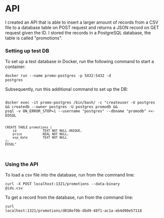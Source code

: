<h1>API</h1>

I created an API that is able to insert a larger amount of records from a CSV file to a database table on POST request and returns a JSON record on GET request given the ID.
I stored the records in a PostgreSQL database, the table is called "promotions".  

<h3>Setting up test DB</h3>
To set up a test database in Docker, run the following command to start a container:

<code>docker run --name promo-postgres -p 5432:5432 -d postgres</code>

Subsequently, run this additional command to set up the DB:

<code>
docker exec -it promo-postgres /bin/bash/ -c "createuser -U postgres && createdb --owner postgres -U postgres promodb &&
psql -v ON_ERROR_STOP=1 --username "postgres" --dbname "promodb" <<-EOSQL  
    
    CREATE TABLE promotions (  
        id              TEXT NOT NULL UNIQUE,     
        price           REAL NOT NULL,  
        exp_date        TEXT NOT NULL  
    );
    EOSQL"
</code>

<h3>Using the API</h3>

To load a csv file into the database, run from the command line:

<code>curl -X POST localhost:1321/promotions --data-binary @ids.csv</code>


To get a record from the database, run from the command line:

<code>curl localhost:1321/promotions/d018ef0b-dbd9-48f1-ac1a-eb4d90e57118</code>

